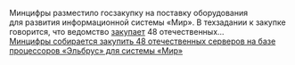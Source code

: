 <!--2025-03-25 12:24:52-->
<div class="yb">
  <div class="rss smaller1 habr"><p>Минцифры разместило госзакупку на&nbsp;поставку оборудования для&nbsp;развития информационной системы «Мир». В&nbsp;техзадании к&nbsp;закупке говорится, что&nbsp;ведомство <a href="https://www.comnews.ru/content/238446/2025-03-25/2025-w13/1007/mincifry-zakupit-elbrusy-dlya-informacionnoy-sistemy-mir" rel="noopener noreferrer nofollow">закупает</a> 48&nbsp;отечественных... <br><a class="light" href="https://habr.com/ru/news/894224/?utm_source=habrahabr&utm_medium=rss&utm_campaign=894224">Минцифры собирается закупить 48 отечественных серверов на базе процессоров «Эльбрус» для системы «Мир»</a></div>
</div>
